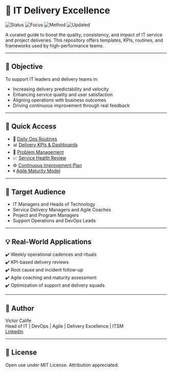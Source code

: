 # 🚀 IT Delivery Excellence
![Status](https://img.shields.io/badge/status-active-brightgreen)
![Focus](https://img.shields.io/badge/focus-performance%20%26%20quality-blueviolet)
![Method](https://img.shields.io/badge/methods-lean%20ops%20%7C%20SLA%20driven-critical)
![Updated](https://img.shields.io/badge/updated-Jun--2025-lightgrey)

A curated guide to boost the quality, consistency, and impact of IT service and project deliveries. This repository offers templates, KPIs, routines, and frameworks used by high-performance teams.

---

## 🎯 Objective

To support IT leaders and delivery teams in:

- Increasing delivery predictability and velocity  
- Enhancing service quality and user satisfaction  
- Aligning operations with business outcomes  
- Driving continuous improvement through real feedback  

---

## 📂 Quick Access

- 📆 [Daily Ops Routines](./daily-ops-routines.md)  
- 📊 [Delivery KPIs & Dashboards](./delivery-kpis-dashboard.md)  
- 🧠 [Problem Management](./problem-management.md)  
- 📈 [Service Health Review](./service-health-review.md)  
- ⚙️ [Continuous Improvement Plan](./continuous-improvement.md)  
- 🌀 [Agile Maturity Model](./agile-maturity-model.md)  

---

## 👥 Target Audience

- IT Managers and Heads of Technology  
- Service Delivery Managers and Agile Coaches  
- Project and Program Managers  
- Support Operations and DevOps Leads  

---

## 💡 Real-World Applications

✔️ Weekly operational cadences and rituals  
✔️ KPI-based delivery reviews  
✔️ Root cause and incident follow-up  
✔️ Agile coaching and maturity assessment  
✔️ Optimization of support and delivery squads  

---

## 👤 Author

Victor Calife  
Head of IT | DevOps | Agile | Delivery Excellence | ITSM  
[LinkedIn](https://www.linkedin.com/in/victorcalife)

---

## 🔐 License

Open use under MIT License. Attribution appreciated.

